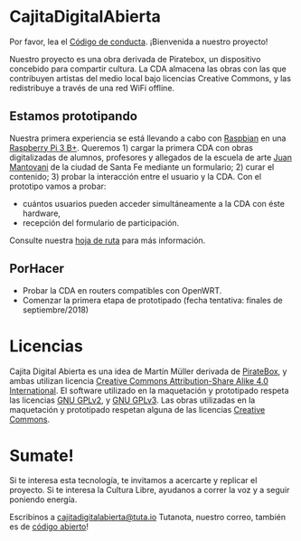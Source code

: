 # CajitaDigitalAbierta

Por favor, lea el [Código de conducta](https://github.com/CutSomeSlack/CajitaDigitalAbierta/blob/master/C%C3%B3digo%20de%20conducta). ¡Bienvenida a nuestro proyecto!

Nuestro proyecto es una obra derivada de Piratebox, un dispositivo concebido para compartir cultura. La CDA almacena las obras con las que contribuyen artistas del medio local bajo licencias Creative Commons, y las redistribuye a través de una red WiFi offline.

## Estamos prototipando

Nuestra primera experiencia se está llevando a cabo con [Raspbian](https://www.raspbian.org/) en una [Raspberry Pi 3 B+](https://www.raspberrypi.org/products/raspberry-pi-3-model-b-plus/).
Queremos 1) cargar la primera CDA con obras digitalizadas de alumnos, profesores y allegados de la escuela de arte [Juan Mantovani](http://www.lamantovani.edu.ar/) de la ciudad de Santa Fe mediante un formulario; 2) curar el contenido; 3) probar la interacción entre el usuario y la CDA.
Con el prototipo vamos a probar:

* cuántos usuarios pueden acceder simultáneamente a la CDA con éste hardware,
* recepción del formulario de participación.

Consulte nuestra [hoja de ruta](https://github.com/CutSomeSlack/CajitaDigitalAbierta/projects/1) para más información.

## PorHacer

* Probar la CDA en routers compatibles con OpenWRT.
* Comenzar la primera etapa de prototipado (fecha tentativa: finales de septiembre/2018)

# Licencias

Cajita Digital Abierta es una idea de Martín Müller derivada de [PirateBox](https://piratebox.cc), y ambas utilizan licencia [Creative Commons Attribution-Share Alike 4.0 International](https://creativecommons.org/licenses/by-sa/4.0/).
El software utilizado en la maquetación y prototipado respeta las licencias [GNU GPLv2](https://www.gnu.org/licenses/gpl-2.0.html), y [GNU GPLv3](http://www.gnu.org/licenses/gpl.html).
Las obras utilizadas en la maquetación y prototipado respetan alguna de las licencias [Creative Commons](https://creativecommons.org/licenses/).

# Sumate!

Si te interesa esta tecnología, te invitamos a acercarte y replicar el proyecto.
Si te interesa la Cultura Libre, ayudanos a correr la voz y a seguir poniendo energía.

Escribinos a [cajitadigitalabierta@tuta.io](mailto:cajitadigitalabierta@tuta.io)
Tutanota, nuestro correo, también es de [código abierto](github.com/tutao/tutanota)!
